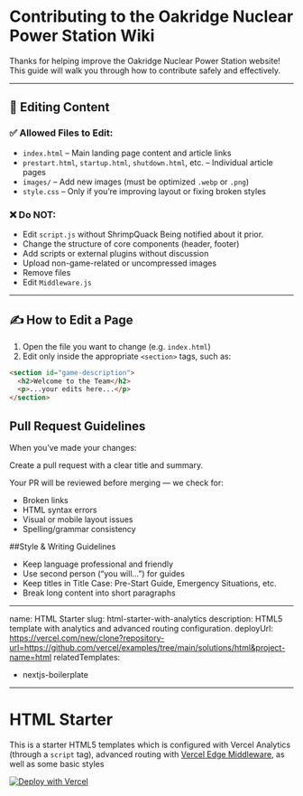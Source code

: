 # Contributing to the Oakridge Nuclear Power Station Wiki

Thanks for helping improve the Oakridge Nuclear Power Station website! This guide will walk you through how to contribute safely and effectively.

---

## 🔧 Editing Content

### ✅ Allowed Files to Edit:
- `index.html` – Main landing page content and article links
- `prestart.html`, `startup.html`, `shutdown.html`, etc. – Individual article pages
- `images/` – Add new images (must be optimized `.webp` or `.png`)
- `style.css` – Only if you’re improving layout or fixing broken styles

### ❌ Do NOT:
- Edit `script.js` without ShrimpQuack Being notified about it prior.
- Change the structure of core components (header, footer)
- Add scripts or external plugins without discussion
- Upload non-game-related or uncompressed images
- Remove files
- Edit `Middleware.js`
  

---

## ✍️ How to Edit a Page

1. Open the file you want to change (e.g. `index.html`)
2. Edit only inside the appropriate `<section>` tags, such as:

```html
<section id="game-description">
  <h2>Welcome to the Team</h2>
  <p>...your edits here...</p>
</section>

```

## Pull Request Guidelines
When you’ve made your changes:

Create a pull request with a clear title and summary.

Your PR will be reviewed before merging — we check for:

- Broken links
- HTML syntax errors
- Visual or mobile layout issues
- Spelling/grammar consistency

##Style & Writing Guidelines
- Keep language professional and friendly
- Use second person (“you will...”) for guides
- Keep titles in Title Case: Pre-Start Guide, Emergency Situations, etc.
- Break long content into short paragraphs





---
name: HTML Starter
slug: html-starter-with-analytics
description: HTML5 template with analytics and advanced routing configuration.
deployUrl: https://vercel.com/new/clone?repository-url=https://github.com/vercel/examples/tree/main/solutions/html&project-name=html
relatedTemplates:
  - nextjs-boilerplate
---

# HTML Starter

This is a starter HTML5 templates which is configured with Vercel Analytics (through a `script` tag), advanced routing with [Vercel Edge Middleware](https://vercel.com/docs/concepts/functions/edge-middleware), as well as some basic styles

[![Deploy with Vercel](https://vercel.com/button)](https://vercel.com/new/clone?repository-url=https://github.com/vercel/examples/tree/main/solutions/html&project-name=html)
